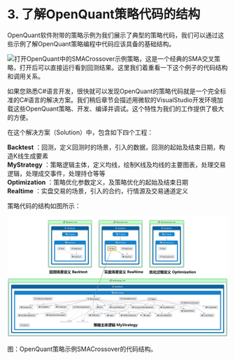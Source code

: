 # 3. 了解OpenQuant策略代码的结构

OpenQuant软件附带的策略示例为我们展示了典型的策略代码，我们可以通过这些示例了解OpenQuant策略编程中代码应该具备的基础结构。

![](/icons/icon_labtubeBlue.ico)打开OpenQuant中的SMACrossover示例策略，这是一个经典的SMA交叉策略，打开后可以直接运行看到回测结果。这里我们着重看一下这个例子的代码结构和调用关系。



如果您熟悉C\#语言开发，很快就可以发现OpenQuant的策略代码就是一个完全标准的C\#语言的解决方案。我们稍后章节会描述用微软的VisualStudio开发环境加载这些OpenQuant策略、开发、编译并调试。这个特性为我们的工作提供了极大的方便。

在这个解决方案（Solution）中，包含如下四个工程：

**Backtest** ：回测，定义回测时的场景，引入的数据，回测的起始及结束日期，构造K线生成要素  
**MyStrategy** ：策略逻辑主体，定义均线，绘制K线及均线的主要图表，处理交易逻辑，处理成交事件，处理持仓等等  
**Optimization** ：策略优化参数定义，及策略优化的起始及结束日期  
**Realtime** ：实盘交易的场景，引入的合约，行情源及交易通道定义

策略代码的结构如图所示：

![](.gitbook/assets/smacrossovercodemap.png)

图：OpenQuant策略示例SMACrossover的代码结构。

